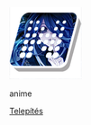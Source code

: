 ![logo](logo.png)

anime

[Telepítés](https://github.com/bozo22/subarashii-neptun/releases/latest/download/subarashii-neptun.user.js)
